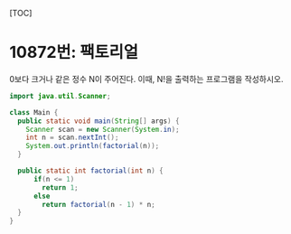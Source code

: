 [TOC]

# 10872번: 팩토리얼
0보다 크거나 같은 정수 N이 주어진다. 이때, N!을 출력하는 프로그램을 작성하시오.
``` java
import java.util.Scanner;

class Main {
  public static void main(String[] args) {
    Scanner scan = new Scanner(System.in);
    int n = scan.nextInt();
    System.out.println(factorial(n));
  }

  public static int factorial(int n) {
      if(n <= 1)
        return 1;
      else
        return factorial(n - 1) * n;
  }
}
```
